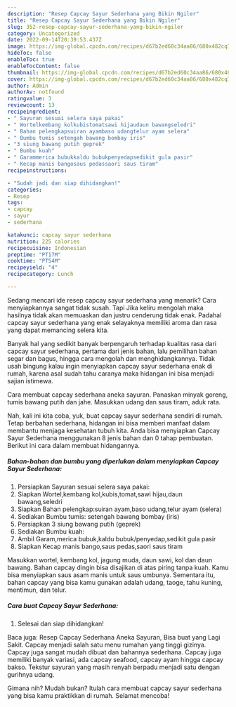 ```yaml
---
description: "Resep Capcay Sayur Sederhana yang Bikin Ngiler"
title: "Resep Capcay Sayur Sederhana yang Bikin Ngiler"
slug: 352-resep-capcay-sayur-sederhana-yang-bikin-ngiler
category: Uncategorized
date: 2022-09-14T20:39:53.437Z
image: https://img-global.cpcdn.com/recipes/d67b2ed60c34aa86/680x482cq70/capcay-sayur-sederhana-foto-resep-utama.jpg
hideToc: false
enableToc: true
enableTocContent: false
thumbnail: https://img-global.cpcdn.com/recipes/d67b2ed60c34aa86/680x482cq70/capcay-sayur-sederhana-foto-resep-utama.jpg
cover: https://img-global.cpcdn.com/recipes/d67b2ed60c34aa86/680x482cq70/capcay-sayur-sederhana-foto-resep-utama.jpg
author: Admin
authorAv: notfound
ratingvalue: 3
reviewcount: 13
recipeingredient:
- " Sayuran sesuai selera saya pakai"
- " Wortelkembang kolkubistomatsawi hijaudaun bawangseledri"
- " Bahan pelengkapsuiran ayambaso udangtelur ayam selera"
- " Bumbu tumis setengah bawang bombay iris"
- "3 siung bawang putih geprek"
- " Bumbu kuah"
- " Garammerica bubukkaldu bubukpenyedapsedikit gula pasir"
- " Kecap manis bangosaus pedassaori saus tiram"
recipeinstructions:

- "Sudah jadi dan siap dihidangkan!"
categories:
- Resep
tags:
- capcay
- sayur
- sederhana

katakunci: capcay sayur sederhana 
nutrition: 225 calories
recipecuisine: Indonesian
preptime: "PT17M"
cooktime: "PT54M"
recipeyield: "4"
recipecategory: Lunch

---
```



Sedang mencari ide resep capcay sayur sederhana yang menarik? Cara menyiapkannya sangat tidak susah. Tapi Jika keliru mengolah maka hasilnya tidak akan memuaskan dan justru cenderung tidak enak. Padahal capcay sayur sederhana yang enak selayaknya memiliki aroma dan rasa yang dapat memancing selera kita.


Banyak hal yang sedikit banyak berpengaruh terhadap kualitas rasa dari capcay sayur sederhana, pertama dari jenis bahan, lalu pemilihan bahan segar dan bagus, hingga cara mengolah dan menghidangkannya. Tidak usah bingung kalau ingin menyiapkan capcay sayur sederhana enak di rumah, karena asal sudah tahu caranya maka hidangan ini bisa menjadi sajian istimewa.

Cara membuat capcay sederhana aneka sayuran. Panaskan minyak goreng, tumis bawang putih dan jahe. Masukkan udang dan saus tiram, aduk rata.


Nah, kali ini kita coba, yuk, buat capcay sayur sederhana sendiri di rumah. Tetap berbahan sederhana, hidangan ini bisa memberi manfaat dalam membantu menjaga kesehatan tubuh kita. Anda bisa menyiapkan Capcay Sayur Sederhana menggunakan 8 jenis bahan dan 0 tahap pembuatan. Berikut ini cara dalam membuat hidangannya.

<!--inarticleads1-->

##### Bahan-bahan dan bumbu yang diperlukan dalam menyiapkan Capcay Sayur Sederhana:

1. Persiapkan  Sayuran sesuai selera saya pakai:
1. Siapkan  Wortel,kembang kol,kubis,tomat,sawi hijau,daun bawang,seledri
1. Siapkan  Bahan pelengkap:suiran ayam,baso udang,telur ayam (selera)
1. Sediakan  Bumbu tumis: setengah bawang bombay (iris)
1. Persiapkan 3 siung bawang putih (geprek)
1. Sediakan  Bumbu kuah:
1. Ambil  Garam,merica bubuk,kaldu bubuk/penyedap,sedikit gula pasir
1. Siapkan  Kecap manis bango,saus pedas,saori saus tiram


Masukkan wortel, kembang kol, jagung muda, daun sawi, kol dan daun bawang. Bahan capcay dingin bisa disajikan di atas piring tanpa kuah. Kamu bisa menyiapkan saus asam manis untuk saus umbunya. Sementara itu, bahan capcay yang bisa kamu gunakan adalah udang, taoge, tahu kuning, mentimun, dan telur. 

<!--inarticleads2-->

##### Cara buat Capcay Sayur Sederhana:


1. Selesai dan siap dihidangkan!

Baca juga: Resep Capcay Sederhana Aneka Sayuran, Bisa buat yang Lagi Sakit. Capcay menjadi salah satu menu rumahan yang tinggi gizinya. Capcay juga sangat mudah dibuat dan bahannya sederhana. Capcay juga memiliki banyak variasi, ada capcay seafood, capcay ayam hingga capcay bakso. Tekstur sayuran yang masih renyah berpadu menjadi satu dengan gurihnya udang. 

Gimana nih? Mudah bukan? Itulah cara membuat capcay sayur sederhana yang bisa kamu praktikkan di rumah. Selamat mencoba!

